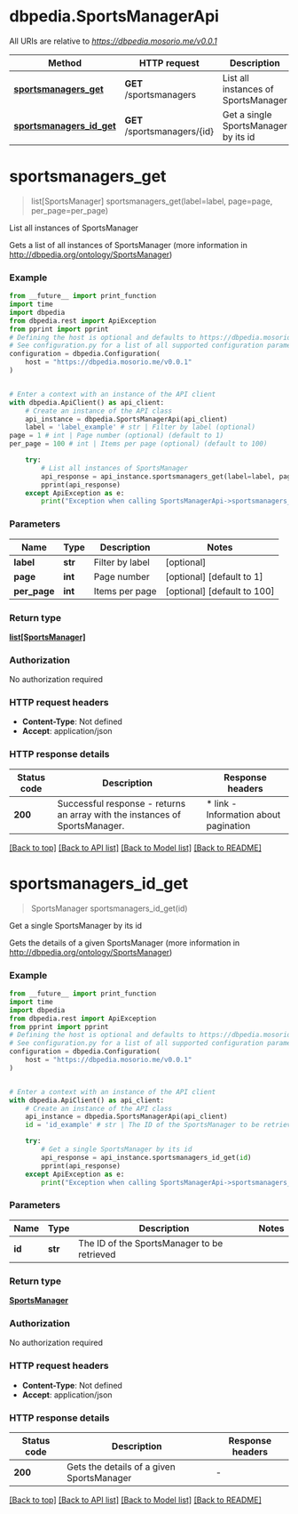 # dbpedia.SportsManagerApi

All URIs are relative to *https://dbpedia.mosorio.me/v0.0.1*

Method | HTTP request | Description
------------- | ------------- | -------------
[**sportsmanagers_get**](SportsManagerApi.md#sportsmanagers_get) | **GET** /sportsmanagers | List all instances of SportsManager
[**sportsmanagers_id_get**](SportsManagerApi.md#sportsmanagers_id_get) | **GET** /sportsmanagers/{id} | Get a single SportsManager by its id


# **sportsmanagers_get**
> list[SportsManager] sportsmanagers_get(label=label, page=page, per_page=per_page)

List all instances of SportsManager

Gets a list of all instances of SportsManager (more information in http://dbpedia.org/ontology/SportsManager)

### Example

```python
from __future__ import print_function
import time
import dbpedia
from dbpedia.rest import ApiException
from pprint import pprint
# Defining the host is optional and defaults to https://dbpedia.mosorio.me/v0.0.1
# See configuration.py for a list of all supported configuration parameters.
configuration = dbpedia.Configuration(
    host = "https://dbpedia.mosorio.me/v0.0.1"
)


# Enter a context with an instance of the API client
with dbpedia.ApiClient() as api_client:
    # Create an instance of the API class
    api_instance = dbpedia.SportsManagerApi(api_client)
    label = 'label_example' # str | Filter by label (optional)
page = 1 # int | Page number (optional) (default to 1)
per_page = 100 # int | Items per page (optional) (default to 100)

    try:
        # List all instances of SportsManager
        api_response = api_instance.sportsmanagers_get(label=label, page=page, per_page=per_page)
        pprint(api_response)
    except ApiException as e:
        print("Exception when calling SportsManagerApi->sportsmanagers_get: %s\n" % e)
```

### Parameters

Name | Type | Description  | Notes
------------- | ------------- | ------------- | -------------
 **label** | **str**| Filter by label | [optional] 
 **page** | **int**| Page number | [optional] [default to 1]
 **per_page** | **int**| Items per page | [optional] [default to 100]

### Return type

[**list[SportsManager]**](SportsManager.md)

### Authorization

No authorization required

### HTTP request headers

 - **Content-Type**: Not defined
 - **Accept**: application/json

### HTTP response details
| Status code | Description | Response headers |
|-------------|-------------|------------------|
**200** | Successful response - returns an array with the instances of SportsManager. |  * link - Information about pagination <br>  |

[[Back to top]](#) [[Back to API list]](../README.md#documentation-for-api-endpoints) [[Back to Model list]](../README.md#documentation-for-models) [[Back to README]](../README.md)

# **sportsmanagers_id_get**
> SportsManager sportsmanagers_id_get(id)

Get a single SportsManager by its id

Gets the details of a given SportsManager (more information in http://dbpedia.org/ontology/SportsManager)

### Example

```python
from __future__ import print_function
import time
import dbpedia
from dbpedia.rest import ApiException
from pprint import pprint
# Defining the host is optional and defaults to https://dbpedia.mosorio.me/v0.0.1
# See configuration.py for a list of all supported configuration parameters.
configuration = dbpedia.Configuration(
    host = "https://dbpedia.mosorio.me/v0.0.1"
)


# Enter a context with an instance of the API client
with dbpedia.ApiClient() as api_client:
    # Create an instance of the API class
    api_instance = dbpedia.SportsManagerApi(api_client)
    id = 'id_example' # str | The ID of the SportsManager to be retrieved

    try:
        # Get a single SportsManager by its id
        api_response = api_instance.sportsmanagers_id_get(id)
        pprint(api_response)
    except ApiException as e:
        print("Exception when calling SportsManagerApi->sportsmanagers_id_get: %s\n" % e)
```

### Parameters

Name | Type | Description  | Notes
------------- | ------------- | ------------- | -------------
 **id** | **str**| The ID of the SportsManager to be retrieved | 

### Return type

[**SportsManager**](SportsManager.md)

### Authorization

No authorization required

### HTTP request headers

 - **Content-Type**: Not defined
 - **Accept**: application/json

### HTTP response details
| Status code | Description | Response headers |
|-------------|-------------|------------------|
**200** | Gets the details of a given SportsManager |  -  |

[[Back to top]](#) [[Back to API list]](../README.md#documentation-for-api-endpoints) [[Back to Model list]](../README.md#documentation-for-models) [[Back to README]](../README.md)


